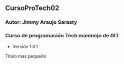 ## CursoProTech02
### Autor: Jimmy Araujo Sarasty
### Curso de programación Tech  mamnejo de GIT
 - Versión 1.0.1

Titulo mas pequeño
